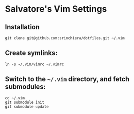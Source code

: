 Salvatore's Vim Settings
========

Installation
--------

    git clone git@github.com:srinchiera/dotfiles.git ~/.vim

Create symlinks:
--------

    ln -s ~/.vim/vimrc ~/.vimrc

Switch to the `~/.vim` directory, and fetch submodules:
--------

    cd ~/.vim
    git submodule init
    git submodule update
